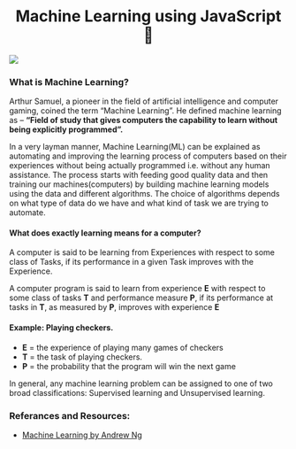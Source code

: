 <h1 align="center">Machine Learning using JavaScript 🚀</h1>

<img src="https://d39xr7ireu4fgp.cloudfront.net/main/image/resize?file=accounts%2F14342%2Ffiles%2F827.png&t=pzivyi&method=crop&crop%5Bx%5D=0&crop%5By%5D=0&crop%5Bwidth%5D=4000&crop%5Bheight%5D=2250&max_width=1000" >

### What is Machine Learning?

Arthur Samuel, a pioneer in the field of artificial intelligence and computer gaming, coined the term “Machine Learning”. He defined machine learning as – <b>“Field of study that gives computers the capability to learn without being explicitly programmed”.</b>

In a very layman manner, Machine Learning(ML) can be explained as automating and improving the learning process of computers based on their experiences without being actually programmed i.e. without any human assistance. The process starts with feeding good quality data and then training our machines(computers) by building machine learning models using the data and different algorithms. The choice of algorithms depends on what type of data do we have and what kind of task we are trying to automate.

#### What does exactly learning means for a computer?

A computer is said to be learning from Experiences with respect to some class of Tasks, if its performance in a given Task improves with the Experience.

A computer program is said to learn from experience <b>E</b> with respect to some class of tasks <b>T</b> and performance measure <b>P</b>, if its performance at tasks in <b>T</b>, as measured by <b>P</b>, improves with experience <b>E</b>

#### Example: Playing checkers.

- <b>E</b> = the experience of playing many games of checkers
- <b>T</b> = the task of playing checkers.
- <b>P</b> = the probability that the program will win the next game

In general, any machine learning problem can be assigned to one of two broad classifications:
Supervised learning and Unsupervised learning.



### Referances and Resources:

- [Machine Learning by Andrew Ng](https://www.youtube.com/watch?v=qeHZOdmJvFU&list=PLZ9qNFMHZ-A4rycgrgOYma6zxF4BZGGPW&index=1)
